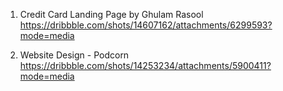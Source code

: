 1. Credit Card Landing Page by Ghulam Rasool
https://dribbble.com/shots/14607162/attachments/6299593?mode=media

2. Website Design - Podcorn
https://dribbble.com/shots/14253234/attachments/5900411?mode=media